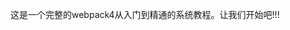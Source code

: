 <!--
 * @Descripttion: 
 * @version: 1.0.0
 * @Author: jimmiezhou
 * @Date: 2019-11-25 08:59:14
 * @LastEditors: jimmiezhou
 * @LastEditTime: 2019-12-01 13:17:32
 -->
这是一个完整的webpack4从入门到精通的系统教程。让我们开始吧!!!

